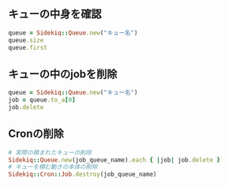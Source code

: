 ## キューの中身を確認

```ruby
queue = Sidekiq::Queue.new("キュー名")
queue.size
queue.first
```

## キューの中のjobを削除

```ruby
queue = Sidekiq::Queue.new("キュー名")
job = queue.to_a[0]
job.delete
```

## Cronの削除

```ruby
# 実際の積まれたキューの削除
Sidekiq::Queue.new(job_queue_name).each { |job| job.delete }
# キューを積む動きの本体の削除
Sidekiq::Cron::Job.destroy(job_queue_name)
```
